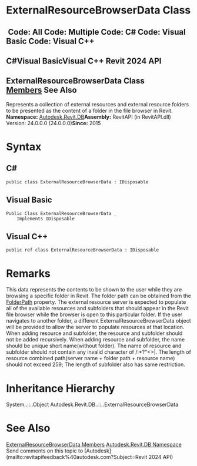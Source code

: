 # ExternalResourceBrowserData Class

﻿
 Code: All Code: Multiple Code: C# Code: Visual Basic Code: Visual C++   
---  
C#Visual BasicVisual C++
Revit 2024 API  
---  
ExternalResourceBrowserData Class  
[Members](0edaae9f-f5f4-5984-8c39-3065c0b92cbc.md "ExternalResourceBrowserData Members") See Also  
---  
Represents a collection of external resources and external resource folders to be presented as the content of a folder in the file browser in Revit. 
**Namespace:** [Autodesk.Revit.DB](87546ba7-461b-c646-cbb1-2cb8f5bff8b2.md "Autodesk.Revit.DB Namespace")**Assembly:** RevitAPI (in RevitAPI.dll) Version: 24.0.0.0 (24.0.0.0)**Since:** 2015 
# Syntax
C#  
---  
```text
public class ExternalResourceBrowserData : IDisposable
```
  
Visual Basic  
---  
```text
Public Class ExternalResourceBrowserData _
	Implements IDisposable
```
  
Visual C++  
---  
```text
public ref class ExternalResourceBrowserData : IDisposable
```
  
# Remarks
This data represents the contents to be shown to the user while they are browsing a specific folder in Revit.
The folder path can be obtained from the [FolderPath](3a4e2d9e-41a8-380e-46b1-ab000c4b6a60.md "FolderPath Property") property. 
The external resource server is expected to populate all of the available resources and subfolders that should appear in the Revit file browser while the browser is open to this particular folder. 
If the user navigates to another folder, a different ExternalResourceBrowserData object will be provided to allow the server to populate resources at that location.
When adding resource and subfolder, the resource and subfolder should not be added recursively.
When adding resource and subfolder, the name should be unique short name(without folder). 
The name of resource and subfolder should not contain any invalid character of \/:*?"<>|.
The length of resource combined path(server name + folder path + resource name) should not exceed 259; The length of subfolder also has same restriction. 
# Inheritance Hierarchy
System..::..Object Autodesk.Revit.DB..::..ExternalResourceBrowserData
# See Also
[ExternalResourceBrowserData Members](0edaae9f-f5f4-5984-8c39-3065c0b92cbc.md "ExternalResourceBrowserData Members")
[Autodesk.Revit.DB Namespace](87546ba7-461b-c646-cbb1-2cb8f5bff8b2.md "Autodesk.Revit.DB Namespace")
Send comments on this topic to [Autodesk](mailto:revitapifeedback%40autodesk.com?Subject=Revit 2024 API)